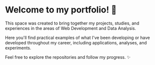 # Welcome to my portfolio! 🚀

This space was created to bring together my projects, studies, and experiences in the areas of Web Development and Data Analysis.

Here you'll find practical examples of what I've been developing or have developed throughout my career, including applications, analyses, and experiments.

Feel free to explore the repositories and follow my progress. ✨
